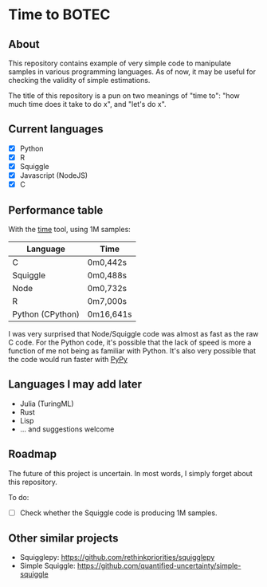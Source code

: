 # Time to BOTEC

## About

This repository contains example of very simple code to manipulate samples in various programming languages. As of now, it may be useful for checking the validity of simple estimations.

The title of this repository is a pun on two meanings of "time to": "how much time does it take to do x", and "let's do x".

## Current languages

- [x] Python
- [x] R
- [x] Squiggle 
- [x] Javascript (NodeJS)
- [x] C

## Performance table

With the [time](https://man7.org/linux/man-pages/man1/time.1.html) tool, using 1M samples:

| Language | Time      |
|----------|-----------|
| C        | 0m0,442s  |
| Squiggle | 0m0,488s  |
| Node     | 0m0,732s  |
| R        | 0m7,000s  |
| Python (CPython)  | 0m16,641s |

I was very surprised that Node/Squiggle code was almost as fast as the raw C code. For the Python code, it's possible that the lack of speed is more a function of me not being as familiar with Python. It's also very possible that the code would run faster with [PyPy](https://doc.pypy.org)
 
## Languages I may add later

- Julia (TuringML) 
- Rust
- Lisp
- ... and suggestions welcome

## Roadmap

The future of this project is uncertain. In most words, I simply forget about this repository.

To do:
- [ ] Check whether the Squiggle code is producing 1M samples.

## Other similar projects

- Squigglepy: <https://github.com/rethinkpriorities/squigglepy>
- Simple Squiggle: <https://github.com/quantified-uncertainty/simple-squiggle>